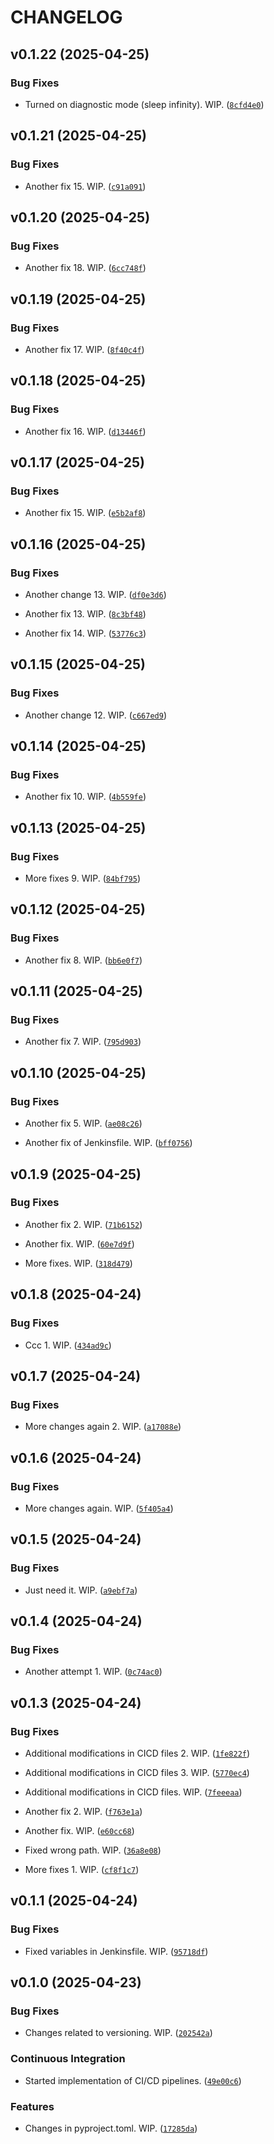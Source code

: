 # CHANGELOG


## v0.1.22 (2025-04-25)

### Bug Fixes

- Turned on diagnostic mode (sleep infinity). WIP.
  ([`8cfd4e0`](https://github.com/igokul1973/api.blog.didgibot.com/commit/8cfd4e0b390b7841c91f4e8659e75b8da7b12b14))


## v0.1.21 (2025-04-25)

### Bug Fixes

- Another fix 15. WIP.
  ([`c91a091`](https://github.com/igokul1973/api.blog.didgibot.com/commit/c91a09190efcbb1a9eeffd14594d0582a60951bf))


## v0.1.20 (2025-04-25)

### Bug Fixes

- Another fix 18. WIP.
  ([`6cc748f`](https://github.com/igokul1973/api.blog.didgibot.com/commit/6cc748f446605d945017c3e3fe39e3e8e9f48ac9))


## v0.1.19 (2025-04-25)

### Bug Fixes

- Another fix 17. WIP.
  ([`8f40c4f`](https://github.com/igokul1973/api.blog.didgibot.com/commit/8f40c4fa8047fea9a828b4c76070581a6877ebfd))


## v0.1.18 (2025-04-25)

### Bug Fixes

- Another fix 16. WIP.
  ([`d13446f`](https://github.com/igokul1973/api.blog.didgibot.com/commit/d13446f24a1365bd7be6d105cd3f7a4f120f7a7e))


## v0.1.17 (2025-04-25)

### Bug Fixes

- Another fix 15. WIP.
  ([`e5b2af8`](https://github.com/igokul1973/api.blog.didgibot.com/commit/e5b2af8a80ffc695629e543e7b008a4086b5add7))


## v0.1.16 (2025-04-25)

### Bug Fixes

- Another change 13. WIP.
  ([`df0e3d6`](https://github.com/igokul1973/api.blog.didgibot.com/commit/df0e3d6e360dff12ba8192bd59926bafd85c28cb))

- Another fix 13. WIP.
  ([`8c3bf48`](https://github.com/igokul1973/api.blog.didgibot.com/commit/8c3bf4819466dcfce276f1bfa82a60fbefbeebb4))

- Another fix 14. WIP.
  ([`53776c3`](https://github.com/igokul1973/api.blog.didgibot.com/commit/53776c39a1921f9a52780e8ef1021a97069d6751))


## v0.1.15 (2025-04-25)

### Bug Fixes

- Another change 12. WIP.
  ([`c667ed9`](https://github.com/igokul1973/api.blog.didgibot.com/commit/c667ed9e7b74072ab100bc19cef2ccbbbd0cbe2a))


## v0.1.14 (2025-04-25)

### Bug Fixes

- Another fix 10. WIP.
  ([`4b559fe`](https://github.com/igokul1973/api.blog.didgibot.com/commit/4b559fe5aedd5803c0753c53979727c1a4d076db))


## v0.1.13 (2025-04-25)

### Bug Fixes

- More fixes 9. WIP.
  ([`84bf795`](https://github.com/igokul1973/api.blog.didgibot.com/commit/84bf795fb826516d0211e137ba334141467afde9))


## v0.1.12 (2025-04-25)

### Bug Fixes

- Another fix 8. WIP.
  ([`bb6e0f7`](https://github.com/igokul1973/api.blog.didgibot.com/commit/bb6e0f734d514d578abea935fc70de5faf8a6215))


## v0.1.11 (2025-04-25)

### Bug Fixes

- Another fix 7. WIP.
  ([`795d903`](https://github.com/igokul1973/api.blog.didgibot.com/commit/795d903f1f12189d7c3c23d52de089c324327ee4))


## v0.1.10 (2025-04-25)

### Bug Fixes

- Another fix 5. WIP.
  ([`ae08c26`](https://github.com/igokul1973/api.blog.didgibot.com/commit/ae08c2670f38dc075bed06f02df5e51efd6b562a))

- Another fix of Jenkinsfile. WIP.
  ([`bff0756`](https://github.com/igokul1973/api.blog.didgibot.com/commit/bff075699307b7bc1d514f1d08e960fed44a858e))


## v0.1.9 (2025-04-25)

### Bug Fixes

- Another fix 2. WIP.
  ([`71b6152`](https://github.com/igokul1973/api.blog.didgibot.com/commit/71b615280fef7c317d2e537e0f9104c160ccebad))

- Another fix. WIP.
  ([`60e7d9f`](https://github.com/igokul1973/api.blog.didgibot.com/commit/60e7d9fe99053a9352dfc655738fe244f2324b9b))

- More fixes. WIP.
  ([`318d479`](https://github.com/igokul1973/api.blog.didgibot.com/commit/318d47913f8032c34f11ae63d2c0b34446e3fe1c))


## v0.1.8 (2025-04-24)

### Bug Fixes

- Ccc 1. WIP.
  ([`434ad9c`](https://github.com/igokul1973/api.blog.didgibot.com/commit/434ad9c441e0137010e21626f8649a9b8efcd936))


## v0.1.7 (2025-04-24)

### Bug Fixes

- More changes again 2. WIP.
  ([`a17088e`](https://github.com/igokul1973/api.blog.didgibot.com/commit/a17088e58887e26cede94cf1f810257e2f8340c1))


## v0.1.6 (2025-04-24)

### Bug Fixes

- More changes again. WIP.
  ([`5f405a4`](https://github.com/igokul1973/api.blog.didgibot.com/commit/5f405a42de3b29069ae00bd2042c363365da45b8))


## v0.1.5 (2025-04-24)

### Bug Fixes

- Just need it. WIP.
  ([`a9ebf7a`](https://github.com/igokul1973/api.blog.didgibot.com/commit/a9ebf7a213172ef2e92be0b939b70fffe40b14d3))


## v0.1.4 (2025-04-24)

### Bug Fixes

- Another attempt 1. WIP.
  ([`0c74ac0`](https://github.com/igokul1973/api.blog.didgibot.com/commit/0c74ac0b9c7c72c85f806059e762fdb8a619a2a4))


## v0.1.3 (2025-04-24)

### Bug Fixes

- Additional modifications in CICD files 2. WIP.
  ([`1fe822f`](https://github.com/igokul1973/api.blog.didgibot.com/commit/1fe822f8d29fe96ff72be85f84aaa15e4efcd9df))

- Additional modifications in CICD files 3. WIP.
  ([`5770ec4`](https://github.com/igokul1973/api.blog.didgibot.com/commit/5770ec46bf5b7ac349db0be24f010937450742f3))

- Additional modifications in CICD files. WIP.
  ([`7feeeaa`](https://github.com/igokul1973/api.blog.didgibot.com/commit/7feeeaa26a6d66572410fff67aabb149f179e6c1))

- Another fix 2. WIP.
  ([`f763e1a`](https://github.com/igokul1973/api.blog.didgibot.com/commit/f763e1a072782a3f1d0d3ddf52b889cbe649f0ca))

- Another fix. WIP.
  ([`e60cc68`](https://github.com/igokul1973/api.blog.didgibot.com/commit/e60cc68a9a71de43cfc343b366763d4f472d2205))

- Fixed wrong path. WIP.
  ([`36a8e08`](https://github.com/igokul1973/api.blog.didgibot.com/commit/36a8e088ca3ee65ef3e478a482c64ff7008bfb78))

- More fixes 1. WIP.
  ([`cf8f1c7`](https://github.com/igokul1973/api.blog.didgibot.com/commit/cf8f1c7a683f682a617ddfd4f1debd5e5d94d2ec))


## v0.1.1 (2025-04-24)

### Bug Fixes

- Fixed variables in Jenkinsfile. WIP.
  ([`95718df`](https://github.com/igokul1973/api.blog.didgibot.com/commit/95718dfa0b3c8543cda04c7e833e3e01934c4f1a))


## v0.1.0 (2025-04-23)

### Bug Fixes

- Changes related to versioning. WIP.
  ([`202542a`](https://github.com/igokul1973/api.blog.didgibot.com/commit/202542a73e294e32c4ed518f1c513c4a4d84c4f9))

### Continuous Integration

- Started implementation of CI/CD pipelines.
  ([`49e00c6`](https://github.com/igokul1973/api.blog.didgibot.com/commit/49e00c6d890794d7b704ade892962fa413cf3559))

### Features

- Changes in pyproject.toml. WIP.
  ([`17285da`](https://github.com/igokul1973/api.blog.didgibot.com/commit/17285da25ca778ee7d1e5b3cb6c2585460f7fef9))
